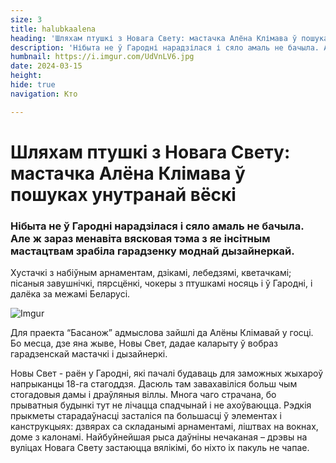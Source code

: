 ```yaml
---
size: 3
title: halubkaalena
heading: 'Шляхам птушкі з Новага Свету: мастачка Алёна Клімава ў пошуках унутранай вёскі'
description: 'Нібыта не ў Гародні нарадзілася і сяло амаль не бачыла. Але ж зараз менавіта вясковая тэма з яе інсітным мастацтвам зрабіла гарадзенку моднай дызайнеркай.Хустачкі з набіўным арнаментам, дзікамі, лебедзямі, кветачкамі; пісаныя завушнічкі, пярсцёнкі, чокеры з птушкамі носяць і ў Гародні, і далёка за межамі Беларусі.'
humbnail: https://i.imgur.com/UdVnLV6.jpg
date: 2024-03-15
height: 
hide: true
navigation: Кто

---
```

# **Шляхам птушкі з Новага Свету: мастачка Алёна Клімава ў пошуках унутранай вёскі**

### Нібыта не ў Гародні нарадзілася і сяло амаль не бачыла. Але ж зараз менавіта вясковая тэма з яе інсітным мастацтвам зрабіла гарадзенку моднай дызайнеркай.
Хустачкі з набіўным арнаментам, дзікамі, лебедзямі, кветачкамі; пісаныя завушнічкі, пярсцёнкі, чокеры з птушкамі носяць і ў Гародні, і далёка за межамі Беларусі.

![Imgur](https://i.imgur.com/UdVnLV6.jpg)

Для праекта “Басанож” адмыслова зайшлі да Алёны Клімавай у госці. Бо месца, дзе яна жыве, Новы Свет, дадае каларыту ў вобраз гарадзенскай мастачкі і дызайнеркі. 

Новы Свет -  раён у Гародні, які пачалі будаваць для заможных жыхароў напрыканцы 18-га стагоддзя. Дасюль там завахавіліся больш чым стогадовыя дамы і драўляныя віллы.
Многа чаго страчана, бо прыватныя будынкі тут не лічацца спадчынай і не ахоўваюцца. Рэдкія прыкметы старадаўнасці засталіся па большасці ў элементах і канструкцыях: 
дзвярах са складанымі арнаментамі, ліштвах на вокнах, доме з калонамі. Найбуйнейшая рыса даўніны нечаканая – дрэвы на вуліцах Новага Свету застаюцца вялікімі,
бо ніхто іх пакуль не чапае.



